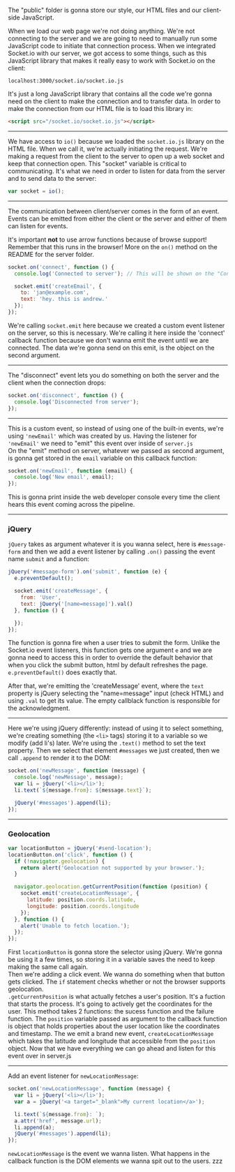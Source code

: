 The "public" folder is gonna store our style, our HTML files and our client-side JavaScript.

When we load our web page we're not doing anything. We're not connecting to the server and we are going to need to manually run some JavaScript code to initiate that connection process. 
When we integrated Socket.io with our server, we got access to some things, such as this JavaScript library that makes it really easy to work with Socket.io on the client:
```
localhost:3000/socket.io/socket.io.js
```

It's just a long JavaScript library that contains all the code we're gonna need on the client to make the connection and to transfer data. In order to make the connection from our HTML file is to load this library in:

```html
<script src="/socket.io/socket.io.js"></script>
```

***

We have access to `io()` because we loaded the `socket.io.js` library on the HTML file. When we call it, we're actually initiating the request. We're making a request from the client to the server to open up a web socket and keep that connection open. This "socket" variable is critical to communicating. It's what we need in order to listen for data from the server and to send data to the server:

```javascript
var socket = io();
```

***

The communication between client/server comes in the form of an event. Events can be emitted from either the client or the server and either of them can listen for events. 

It's important **not** to use arrow functions because of browse support! Remember that this runs in the browser! More on the `on()` method on the README for the server folder. 

```javascript
socket.on('connect', function () {
  console.log('Connected to server'); // This will be shown on the "Console" tab on the browser's dev tools

  socket.emit('createEmail', {
    to: 'jan@example.com',
    text: 'hey. this is andrew.'
  });
});
```

We're calling `socket.emit` here because we created a custom event listener on the server, so this is necessary. We're calling it here inside the 'connect' callback function because we don't wanna emit the event until we are connected. The data we're gonna send on this emit, is the object on the second argument.

***

The "disconnect" event lets you do something on both the server and the client when the connection drops:

```javascript
socket.on('disconnect', function () {
  console.log('Disconnected from server');
});
```

***

This is a custom event, so instead of using one of the built-in events, we're using `'newEmail'` which was created by us.
Having the listener for `'newEmail'` we need to "emit" this event over inside of `server.js` <br>
On the "emit" method on server, whatever we passed as second argument, is gonna get stored in the `email` variable on this
callback function:

```javascript
socket.on('newEmail', function (email) {
  console.log('New email', email);
});
```

This is gonna print inside the web developer console every time the client hears this event coming across the pipeline. 

*** 

### jQuery

`jQuery` takes as argument whatever it is you wanna select, here is `#message-form` and then we add a event listener by calling `.on()` passing the event name `submit` and a function:

```javascript
jQuery('#message-form').on('submit', function (e) {
  e.preventDefault();

  socket.emit('createMessage', {
    from: 'User',
    text: jQuery('[name=message]').val()
  }, function () {

  });
});
```

The function is gonna fire when a user tries to submit the form. Unlike the Socket.io event listeners, this function gets one argument `e` and we are gonna need to access this in order to override the default behavior that when you click the submit button, html by default refreshes the page. `e.preventDefault()` does exactly that. 

After that, we're emitting the 'createMessage' event, where the `text` property is jQuery selecting the "name=message" input (check HTML) and using `.val` to get its value. The empty callblack function is responsible for the acknowledgment. 

***

Here we're using jQuery differently: instead of using it to select something, we're creating something (the `<li>` tags) storing it to a variable so we modify (add li's) later. We're using the `.text()` method to set the text property. Then we select that element `#messages` we just created, then we call `.append` to render it to the DOM:

```javascript
socket.on('newMessage', function (message) {
  console.log('newMessage', message);
  var li = jQuery('<li></li>');
  li.text(`${message.from}: ${message.text}`);

  jQuery('#messages').append(li);
});
```

***

### Geolocation

```javascript
var locationButton = jQuery('#send-location');
locationButton.on('click', function () {
  if (!navigator.geolocation) {
    return alert('Geolocation not supported by your browser.');
  }

  navigator.geolocation.getCurrentPosition(function (position) {
    socket.emit('createLocationMessage', {
      latitude: position.coords.latitude,
      longitude: position.coords.longitude
    });
  }, function () {
    alert('Unable to fetch location.');
  });
});
```

First `locationButton` is gonna store the selector using jQuery. We're gonna be using it a few times, so storing it in a variable saves the need to keep making the same call again. <br>
Then we're adding a click event. We wanna do something when that button gets clicked. The `if` statement checks whether or not the browser supports geolocation. <br>
`.getCurrentPosition` is what actually fetches a user's position. It's a fuction that starts the process. It's going to actively get the coordinates for the user. This method takes 2 functions: the sucess function and the failure function. 
The `position` variable passed as argument to the callback function is object that holds properties about the user location like the coordinates and timestamp. 
The we emit a brand new event, `createLocationMessage` which takes the latitude and longitude that accessible from the `position` object. Now that we have everything we can go ahead and listen for this event over in server.js

***
Add an event listener for `newLocationMessage`:

```javascript
socket.on('newLocationMessage', function (message) {
  var li = jQuery('<li></li>');
  var a = jQuery('<a target="_blank">My current location</a>');

  li.text(`${message.from}: `);
  a.attr('href', message.url);
  li.append(a);
  jQuery('#messages').append(li);
});
```
`newLocationMessage` is the event we wanna listen. What happens in the callback function is the DOM elements we wanna spit out to the users. 
zzz